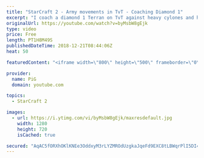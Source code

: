 ```yaml
---
title: "StarCraft 2 - Army movements in TvT - Coaching Diamond 1"
excerpt: "I coach a diamond 1 Terran on TvT against heavy cylones and how to build upon his leads in the mid to lategame. -- Watch live at https://www.twitch.tv/x5_pig"
originalUrl: https://youtube.com/watch?v=byMsbW8gEjk
type: video
price: Free
length: PT1H8M49S
publishedDateTime: 2018-12-21T08:44:06Z
heat: 50

featuredContent: "<iframe width=\"800\" height=\"500\" frameborder=\"0\" src=\"https://www.youtube.com/embed/byMsbW8gEjk\" allow=\"accelerometer; autoplay; encrypted-media; gyroscope; picture-in-picture\" allowfullscreen></iframe>"

provider:
  name: PiG
  domain: youtube.com

topics:
  - StarCraft 2

images:
  - url: https://i.ytimg.com/vi/byMsbW8gEjk/maxresdefault.jpg
    width: 1280
    height: 720
    isCached: true

secured: "AqAC5fORXhOKlKNEe3OddxyM3rLYZMROdUzgkaJqeFd9EXC8tLBWqrPlI5DI4vhrLtuFanGlnvUBmlTFSd/FmWSps6YphyzKBuMgzPo/1nodGaxbwQkPdAR+nGWxJ7jWMOeqA1FCUfWmk+XSf7TlDFH6Vxhgmz9HF6thNnP+bLZl3WgcqnY5bBCm9WI3otod9tG3tCIjeIrZGSR8VjKAoZTKup1d1jerwyItaMz7riNf+N+UWeM/ZJFNoCebCagOguljWWzwGtXCGpjf3jqTxR9+DwFhBCNLH9nEiCH0NGtj1GybjLqIImZNHO3dFqWUWkwsijXZ3SlD/6eKaVO4AZ+eyBz8OVn1lb192aXFQ+c8IZES/qQczqfwujLx7AcfBOJCcrAJRS38OyfVk4T9hE5sZjDgPEYuheZFAytQOfs=;cYvR8XxRyUJHX2R8CBCZpw=="
---
```



